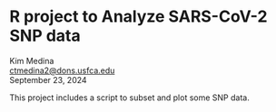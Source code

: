 # R project to Analyze SARS-CoV-2 SNP data

Kim Medina  
ctmedina2@dons.usfca.edu  
September 23, 2024  

This project includes a script to subset and plot some SNP data.
